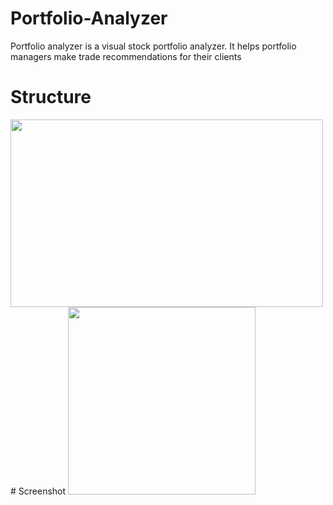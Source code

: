 # Portfolio-Analyzer
Portfolio analyzer is a visual stock portfolio analyzer. It helps portfolio managers make trade recommendations for their clients
# Structure
<!-- ![structure](https://user-images.githubusercontent.com/76871563/219571725-cb7692d9-3ce5-49b5-a848-4ff06a5b85f0.png) -->
<img src = "https://user-images.githubusercontent.com/76871563/219571725-cb7692d9-3ce5-49b5-a848-4ff06a5b85f0.png" width = "500" height = "300">
# Screenshot
<!-- ![frontend](https://user-images.githubusercontent.com/76871563/219571901-fd64ee9e-12db-44ee-84fa-7ecb84277c4f.png) -->
<img src = "https://user-images.githubusercontent.com/76871563/219571901-fd64ee9e-12db-44ee-84fa-7ecb84277c4f.png" width = "300" height = "300">
